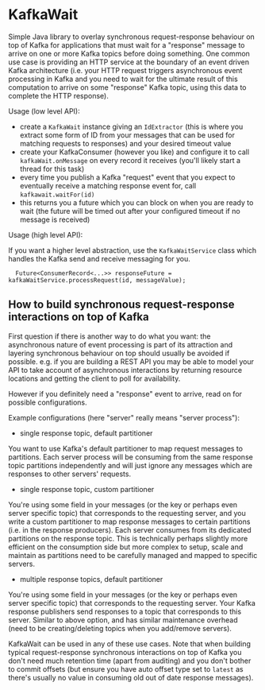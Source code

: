 # KafkaWait

Simple Java library to overlay synchronous request-response behaviour on top of Kafka for applications that must wait for a "response" message to
arrive on one or more Kafka topics before doing something.
One common use case is providing an HTTP service at the boundary of an event driven Kafka architecture
(i.e. your HTTP request triggers asynchronous event processing in Kafka and you need to wait for the ultimate
result of this computation to arrive on some "response" Kafka topic, using this data to complete the HTTP response).

Usage (low level API):

* create a `KafkaWait` instance giving an `IdExtractor` (this is where you extract some form of ID from your messages that can be used for matching requests to responses)
and your desired timeout value
* create your KafkaConsumer (however you like) and configure it to call `kafkaWait.onMessage` on every record it receives (you'll likely start a thread for this task)
* every time you publish a Kafka "request" event that you expect to eventually receive a matching response event for, call `kafkawait.waitFor(id)`
* this returns you a future which you can block on when you are ready to wait (the future will be timed out after your configured timeout if no message is received)
 

Usage (high level API):

If you want a higher level abstraction, use the `KafkaWaitService` class which handles the Kafka send and receive messaging for you.

```
  Future<ConsumerRecord<...>> responseFuture = kafkaWaitService.processRequest(id, messageValue);
```


## How to build synchronous request-response interactions on top of Kafka

First question if there is another way to do what you want: the asynchronous nature of event processing is part of its attraction and layering
 synchronous behaviour on top should usually be avoided if possible. e.g. if you are building a REST API you may be able to model your API to take account of asynchronous
 interactions by returning resource locations and getting the client to poll for availability.

However if you definitely need a "response" event to arrive, read on for possible configurations.

Example configurations (here "server" really means "server process"): 
 
* single response topic, default partitioner

You want to use Kafka's default partitioner to map request messages to partitions.
Each server process will be consuming from the same response topic partitions independently and will just ignore any messages which are responses to other servers' requests.

* single response topic, custom partitioner

You're using some field in your messages (or the key or perhaps even server specific topic) that corresponds to the requesting server,
and you write a custom partitioner to map response messages to certain partitions (i.e. in the response producers).
Each server consumes from its dedicated partitions on the response topic.
This is technically perhaps slightly more efficient on the consumption side but more complex to setup, scale and maintain as
partitions need to be carefully managed and mapped to specific servers.

* multiple response topics, default partitioner

You're using some field in your messages (or the key or perhaps even server specific topic) that corresponds to the requesting server.
Your Kafka response publishers send responses to a topic that corresponds to this server. Similar to above option, and has similar maintenance
overhead (need to be creating/deleting topics when you add/remove servers).

KafkaWait can be used in any of these use cases. Note that when building typical request-response synchronous interactions on top of
Kafka you don't need much retention time (apart from auditing) and you don't bother to commit offsets (but ensure you have auto offset
type set to `latest` as there's usually no value in consuming old out of date response messages).